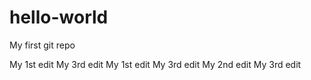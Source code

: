 # hello-world
My first git repo

My 1st edit
My 3rd edit
My 1st edit
My 3rd edit
My 2nd edit
My 3rd edit
